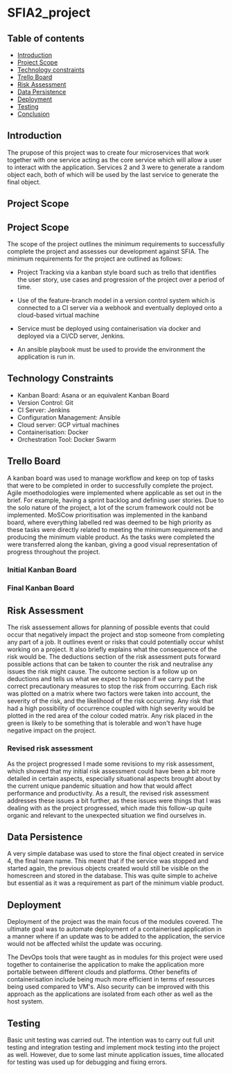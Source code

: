 # SFIA2_project

## Table of contents

* [Introduction](#Introduction)
* [Project Scope](#Project-Scope)
* [Technology constraints](#Technology-constraints)
* [Trello Board](#Trello-Board)
* [Risk Assessment](#Risk-Assessment)
* [Data Persistence](#Data-Persistence)
* [Deployment](#Deployment)
* [Testing](#Testing)
* [Conclusion](#Conclusion)


## Introduction

The prupose of this project was to create four microservices that work together with one service acting as the core service which will allow a user to interact with the application. Services 2 and 3 were to generate a random object each, both of which will be used by the last service to generate the final object.

## Project Scope

## Project Scope

The scope of the project outlines the minimum requirements to successfully complete the project and assesses our development against SFIA.
The minimum requirements for the project are outlined as follows:

* Project Tracking via a kanban style board such as trello that identifies the user story, use cases and progression of the project over a period of time.

* Use of the feature-branch model in a version control system which is connected to a CI server via a webhook and eventually deployed onto a cloud-based virtual machine

* Service must be deployed using containerisation via docker and deployed via a CI/CD server, Jenkins.

* An ansible playbook must be used to provide the environment the application is run in.

## Technology Constraints

* Kanban Board: Asana or an equivalent Kanban Board
* Version Control: Git
* CI Server: Jenkins
* Configuration Management: Ansible
* Cloud server: GCP virtual machines
* Containerisation: Docker
* Orchestration Tool: Docker Swarm

## Trello Board

A kanban board was used to manage workflow and keep on top of tasks that were to be completed in order to successfully complete the project. Agile moethodologies were implemented where applicable as set out in the brief. For example, having a sprint backlog and defining user stories. Due to the solo nature of the project, a lot of the scrum framework could not be implemented. MoSCow prioritisation was implemented in the kanband board, where everything labelled red was deemed to be high priority as these tasks were directly related to meeting the minimum requirements and producing the minimum viable product. As the tasks were completed the were transferred along the kanban, giving a good visual representation of progress throughout the project.

### Initial Kanban Board 


### Final Kanban Board

## Risk Assessment

The risk assessement allows for planning of possible events that could occur that negatively impact the project and stop someone from completing any part of a job. It outlines event or risks that could potentially occur whilst working on a project. It also briefly explains what the consequence of the risk would be. The deductions section of the risk assessment puts forward possible actions that can be taken to counter the risk and neutralise any issues the risk might cause. The outcome section is a follow up on deductions and tells us what we expect to happen if we carry put the correct precautionary measures to stop the risk from occurring. Each risk was plotted on a matrix where two factors were taken into account, the severity of the risk, and the likelihood of the risk occurring. Any risk that had a high possibility of occurrence coupled with high severity would be plotted in the red area of the colour coded matrix. Any risk placed in the green is likely to be something that is tolerable and won't have huge negative impact on the project.

### Revised risk assessment

As the project progressed I made some revisions to my risk assessment, which showed that my initial risk assessment could have been a bit more detailed in certain aspects, especially situational aspects brought about by the current unique pandemic situation and how that would affect performance and productivity. As a result, the revised risk assessment addresses these issues a bit further, as these issues were things that I was dealing with as the project  progressed, which made this follow-up quite organic and relevant to the unexpected situation we find ourselves in. 

## Data Persistence

A very simple database was used to store the final object created in service 4, the final team name. This meant that if the service was stopped and started again, the previous objects created would still be visible on the homescreen and stored in the database. This was quite simple to acheive but essential as it was a requirement as part of the minimum viable product. 

## Deployment

Deployment of the project was the main focus of the modules covered. The ultimate goal was to automate deployment of a containerised application in a manner where if an update was to be added to the application, the service would not be affected whilst the update was occuring. 

The DevOps tools that were taught as in modules for this project were used together to containerise the application to make the application more portable between different clouds and platforms. Other benefits of containerisation include being much more efficient in terms of resources being used compared to VM's. Also security can be improved with this approach as the applications are isolated from each other as well as the host system.

## Testing

Basic unit testing was carried out. The intention was to carry out full unit testing and integration testing and implement mock testing into the project as well. However, due to some last minute application issues, time allocated for testing was used up for debugging and fixing errors.  



